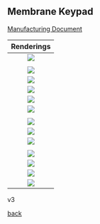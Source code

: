 ## Membrane Keypad



[Manufacturing Document](LSMKv1000-Package.pdf)



| Renderings        |
|:-----------------:|
| ![](2.jpg)        |
|                   |
| ![](1.jpg)        |
| ![](3.jpg)        |
| ![](4.jpg)        |
| ![](11.jpg)       |
| ![](5.jpg)        |
|                   |
| ![](10.jpg)       |
| ![](6.jpg)        |
| ![](7.jpg)        |
|                   |
| ![](8.jpg)        |
| ![](9.jpg)        |
| ![](contour3.jpg) |
| ![](contour2.jpg) |

v3

[back](../)
